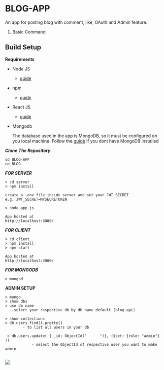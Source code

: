 # BLOG-APP

An app for posting  blog  with comment, like, OAuth  and  Admin feature.

1. Basic Command



## Build Setup

**Requirements**

- Node JS
  
  - [guide](https://nodejs.org/en/download/)
  
  
- npm
  
  - [guide](https://docs.npmjs.com/cli/install)
  
  
 - React JS 
  
   - [guide](https://reactjs.org/docs/create-a-new-react-app.html)
  
  
  
- Mongodb

  The database used in the app is MongoDB, so it must be configured on you local machine. Follow the [guide](https://docs.mongodb.com/manual/administration/install-on-linux/) if you dont have   MongoDB installed

***Clone The Repository***


```
cd BLOG-APP
cd BLOG

```

***FOR SERVER***

```
> cd server
> npm install

create a .env file inside server and set your JWT_SECRET
e.g. JWT_SECRET=MYSECRETOKEN

> node app.js

App hosted at 
http://localhost:8080/

```

***FOR CLIENT***

```
> cd client
> npm install
> npm start

App hosted at 
http://localhost:3000/

```
***FOR MONGODB***

```
> mongod
````

**ADMIN SETUP**

```
> mongo
> show dbs
> use db name
   -select your respective db by db name default (blog-api)
 
> show collections
> db.users.find().pretty()
        - to list all users in your db
        
 > db.users.update( { _id: ObjectId("      ")}, ($set: {role: "admin"} ))
            - select the ObjectId of respective user you want to make admin
            
  ```
 
 ![](http://g.recordit.co/anMqT0f9Z9.gif)
